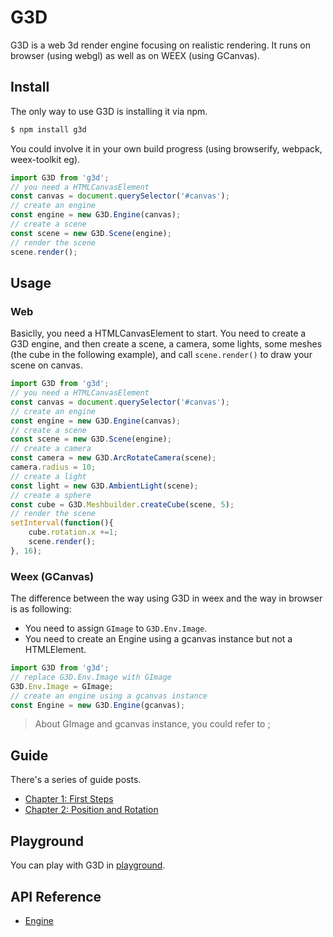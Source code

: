 # G3D

G3D is a web 3d render engine focusing on realistic rendering. It runs on browser (using webgl) as well as on WEEX (using GCanvas).

## Install

The only way to use G3D is installing it via npm. 

```bash
$ npm install g3d
```

You could involve it in your own build progress (using browserify, webpack, weex-toolkit eg).

```javascript
import G3D from 'g3d';
// you need a HTMLCanvasElement
const canvas = document.querySelector('#canvas');
// create an engine
const engine = new G3D.Engine(canvas);
// create a scene
const scene = new G3D.Scene(engine);
// render the scene
scene.render();
```

## Usage

### Web

Basiclly, you need a HTMLCanvasElement to start. You need to create a G3D engine, and then create a scene, a camera, some lights, some meshes (the cube in the following example), and call `scene.render()` to draw your scene on canvas.

```javascript
import G3D from 'g3d';
// you need a HTMLCanvasElement
const canvas = document.querySelector('#canvas');
// create an engine
const engine = new G3D.Engine(canvas);
// create a scene
const scene = new G3D.Scene(engine);
// create a camera
const camera = new G3D.ArcRotateCamera(scene);
camera.radius = 10;
// create a light
const light = new G3D.AmbientLight(scene);
// create a sphere
const cube = G3D.Meshbuilder.createCube(scene, 5);
// render the scene
setInterval(function(){
    cube.rotation.x +=1;
    scene.render();
}, 16);
```

### Weex (GCanvas)

The difference between the way using G3D in weex and the way in browser is as following: 

* You need to assign `GImage` to `G3D.Env.Image`.
* You need to create an Engine using a gcanvas instance but not a HTMLElement.

```javascript
import G3D from 'g3d';
// replace G3D.Env.Image with GImage
G3D.Env.Image = GImage;
// create an engine using a gcanvas instance
const Engine = new G3D.Engine(gcanvas);
```

> About GImage and gcanvas instance, you could refer to []();

## Guide

There's a series of guide posts.

* [Chapter 1: First Steps](http://www.taobao.com)
* [Chapter 2: Position and Rotation](http://www.taobao.com)

## Playground

You can play with G3D in [playground]().

## API Reference

* [Engine](http://www.taobao.com)